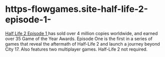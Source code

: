 # https-flowgames.site-half-life-2-episode-1-
[Half Life 2 Episode 1 ](https://flowgames.site/half-life-2-episode-1/)has sold over 4 million copies worldwide, and earned over 35 Game of the Year Awards. Episode One is the first in a series of games that reveal the aftermath of Half-Life 2 and launch a journey beyond City 17. Also features two multiplayer games. Half-Life 2 not required.
